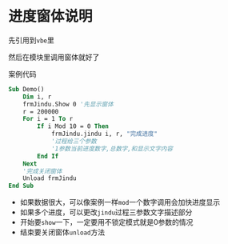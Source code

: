 # 进度窗体说明

先引用到`vbe`里

然后在模块里调用窗体就好了

案例代码

```vb
Sub Demo()
    Dim i, r
    frmJindu.Show 0 '先显示窗体
    r = 200000
    For i = 1 To r
        If i Mod 10 = 0 Then
            frmJindu.jindu i, r, "完成进度"
            '过程给三个参数
            '1参数当前进度数字,总数字,和显示文字内容
        End If
    Next
    '完成关闭窗体
    Unload frmJindu
End Sub
```

- 如果数据很大，可以像案例一样`mod`一个数字调用会加快进度显示
- 如果多个进度，可以更改`jindu`过程三参数文字描述部分
- 开始要`show`一下，一定要用不锁定模式就是0参数的情况
- 结束要关闭窗体`unload`方法

